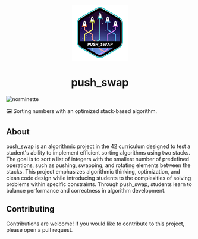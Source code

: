 <div align="center">
    <img src=".github/assets/push_swape.png" alt="push_swap badge">
    <h1>push_swap</h1>
</div>

![norminette](https://github.com/lareii/push_swap/actions/workflows/norminette.yml/badge.svg)

🖼️ Sorting numbers with an optimized stack-based algorithm.

## About
push_swap is an algorithmic project in the 42 curriculum designed to test a student's ability to implement efficient sorting algorithms using two stacks. The goal is to sort a list of integers with the smallest number of predefined operations, such as pushing, swapping, and rotating elements between the stacks. This project emphasizes algorithmic thinking, optimization, and clean code design while introducing students to the complexities of solving problems within specific constraints. Through push_swap, students learn to balance performance and correctness in algorithm development.

## Contributing
Contributions are welcome! If you would like to contribute to this project, please open a pull request.